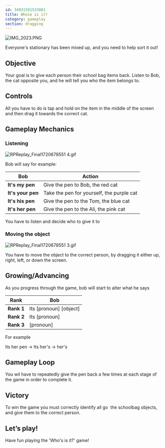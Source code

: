 ```yaml
---
id: 34931591533081
title: Whose is it?
category: gameplay
section: dragging
---
```

![IMG_2023.PNG](https://help.studycat.com/hc/article_attachments/34966103260825)

Everyone's stationary has been mixed up, and you need to help sort it out!

Objective
---------

Your goal is to give each person their school bag items back. Listen to Bob, the cat opposite you, and he will tell you who the item belongs to.

Controls
--------

All you have to do is tap and hold on the item in the middle of the screen and then drag it towards the correct cat.

Gameplay Mechanics
------------------

### Listening

![RPReplay_Final1720678551 4.gif](https://help.studycat.com/hc/article_attachments/34966103283609)

Bob will say for example:

| Bob | Action |
| --- | --- |
| **It's my pen** | Give the pen to Bob, the red cat |
| **It's your pen** | Take the pen for yourself, the purple cat |
| **It's his pen** | Give the pen to the Tom, the blue cat |
| **It's her pen** | Give the pen to the Ali, the pink cat |

You have to listen and decide who to give it to

### Moving the object

![RPReplay_Final1720678551 3.gif](https://help.studycat.com/hc/article_attachments/34966668424601)

You have to move the object to the correct person, by dragging it either up, right, left, or down the screen.

Growing/Advancing
-----------------

As you progress through the game, bob will start to alter what he says

| Rank | Bob |
| --- | --- |
| **Rank 1** | Its [pronoun] [object] |
| **Rank 2** | Its [pronoun] |
| **Rank 3** | [pronoun] |

For example

Its her pen -> Its her's -> her's

Gameplay Loop
-------------

You wil have to repeatedly give the pen back a few times at each stage of the game in order to complete it.

Victory
-------

To win the game you must correctly identify all go  the schoolbag objects, and give them to the correct person.

Let’s play!
-----------

Have fun playing the 'Who's is it?' game!